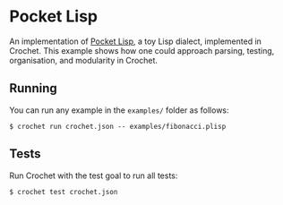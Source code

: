 # Pocket Lisp

An implementation of [Pocket Lisp](https://github.com/robotlolita/pocket-lisp),
a toy Lisp dialect, implemented in Crochet. This example shows how one could
approach parsing, testing, organisation, and modularity in Crochet.

## Running

You can run any example in the `examples/` folder as follows:

    $ crochet run crochet.json -- examples/fibonacci.plisp

## Tests

Run Crochet with the test goal to run all tests:

    $ crochet test crochet.json
